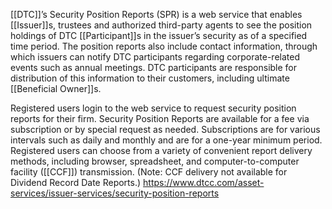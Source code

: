 [[DTC]]’s Security Position Reports (SPR) is a web service that enables [[Issuer]]s, trustees and authorized third-party agents to see the position holdings of DTC [[Participant]]s in the issuer’s security as of a specified time period. The position reports also include contact information, through which issuers can notify DTC participants regarding corporate-related events such as annual meetings. DTC participants are responsible for distribution of this information to their customers, including ultimate [[Beneficial Owner]]s.

Registered users login to the web service to request security position reports for their firm. Security Position Reports are available for a fee via subscription or by special request as needed. Subscriptions are for various intervals such as daily and monthly and are for a one-year minimum period. Registered users can choose from a variety of convenient report delivery methods, including browser, spreadsheet, and computer-to-computer facility ([[CCF]]) transmission. (Note: CCF delivery not available for Dividend Record Date Reports.)
https://www.dtcc.com/asset-services/issuer-services/security-position-reports

